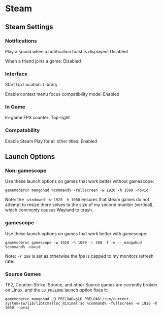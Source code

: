 # Steam

## Steam Settings

### Notifications

Play a sound when a notification toast is displayed: Disabled

When a friend joins a game: Disabled

### Interface

Start Up Location: Library

Enable context menu focus compatibility mode: Enabled

### In Game

In-game FPS counter: Top-right

### Compatability

Enable Steam Play for all other titles: Enabled

## Launch Options

### Non-gamescope

Use these launch options on games that work better without gamescope:

```text
gamemoderun mangohud %command% -fullscreen -w 1920 -h 1080 -novid
```

Note: the `-windowed -w 1920 -h 1080` ensures that steam games do not attempt to resize there selves to the size of my second monitor (vertical), which commonly causes Wayland to crash.

### gamescope

Use these launch options on games that work better with gamescope:

```text
gamemoderun gamescope -w 1920 -h 1080 -r 288 -f -e -- mangohud %command% -novid
```

Note: `-r 288` is set as otherwise the fps is capped to my monitors refresh rate.

### Source Games

TF2, Counter-Strike: Source, and other Source games are currently broken on Linux, and the `LD_PRELOAD` launch option fixes it:

```text
gamemoderun mangohud LD_PRELOAD=$LD_PRELOAD:/run/current-system/sw/lib/libtcmalloc_minimal.so %command% -fullscreen -w 1920 -h 1080 -novid
```
